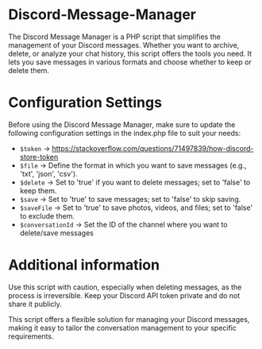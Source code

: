 # Discord-Message-Manager
The Discord Message Manager is a PHP script that simplifies the management of your Discord messages. Whether you want to archive, delete, or analyze your chat history, this script offers the tools you need. It lets you save messages in various formats and choose whether to keep or delete them.

# Configuration Settings
Before using the Discord Message Manager, make sure to update the following configuration settings in the index.php file to suit your needs:

- `$token` -> https://stackoverflow.com/questions/71497839/how-discord-store-token
- `$file` -> Define the format in which you want to save messages (e.g., 'txt', 'json', 'csv').
- `$delete` -> Set to 'true' if you want to delete messages; set to 'false' to keep them.
- `$save` -> Set to 'true' to save messages; set to 'false' to skip saving.
- `$saveFile` -> Set to 'true' to save photos, videos, and files; set to 'false' to exclude them.
- `$conversationId` -> Set the ID of the channel where you want to delete/save messages

# Additional information
Use this script with caution, especially when deleting messages, as the process is irreversible.
Keep your Discord API token private and do not share it publicly.

This script offers a flexible solution for managing your Discord messages, making it easy to tailor the conversation management to your specific requirements.
